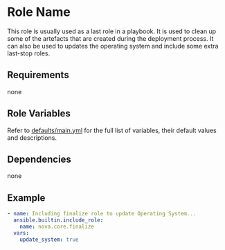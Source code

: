 # Role Name

This role is usually used as a last role in a playbook. It is used to clean up some of the artefacts that are created during the deployment process. It can also be used to updates the operating system and include some extra last-stop roles.

## Requirements

none

## Role Variables

Refer to [defaults/main.yml](https://github.com/novateams/nova.core/blob/main/nova/core/roles/finalize/defaults/main.yml) for the full list of variables, their default values and descriptions.

## Dependencies

none

## Example

```yaml
- name: Including finalize role to update Operating System...
  ansible.builtin.include_role:
    name: nova.core.finalize
  vars:
    update_system: true
```
